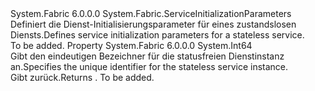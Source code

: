 <Type Name="StatelessServiceInitializationParameters" FullName="System.Fabric.StatelessServiceInitializationParameters">
  <TypeSignature Language="C#" Value="public sealed class StatelessServiceInitializationParameters : System.Fabric.ServiceInitializationParameters" />
  <TypeSignature Language="ILAsm" Value=".class public auto ansi sealed beforefieldinit StatelessServiceInitializationParameters extends System.Fabric.ServiceInitializationParameters" />
  <TypeSignature Language="DocId" Value="T:System.Fabric.StatelessServiceInitializationParameters" />
  <TypeSignature Language="VB.NET" Value="Public NotInheritable Class StatelessServiceInitializationParameters&#xA;Inherits ServiceInitializationParameters" />
  <TypeSignature Language="F#" Value="type StatelessServiceInitializationParameters = class&#xA;    inherit ServiceInitializationParameters" />
  <AssemblyInfo>
    <AssemblyName>System.Fabric</AssemblyName>
    <AssemblyVersion>6.0.0.0</AssemblyVersion>
  </AssemblyInfo>
  <Base>
    <BaseTypeName>System.Fabric.ServiceInitializationParameters</BaseTypeName>
  </Base>
  <Interfaces />
  <Docs>
    <summary>
      <para><span data-ttu-id="e839b-101">Definiert die Dienst-Initialisierungsparameter für eines zustandslosen Diensts.</span><span class="sxs-lookup"><span data-stu-id="e839b-101">Defines service initialization parameters for a stateless service.</span></span></para>
    </summary>
    <remarks>To be added.</remarks>
  </Docs>
  <Members>
    <Member MemberName="InstanceId">
      <MemberSignature Language="C#" Value="public long InstanceId { get; }" />
      <MemberSignature Language="ILAsm" Value=".property instance int64 InstanceId" />
      <MemberSignature Language="DocId" Value="P:System.Fabric.StatelessServiceInitializationParameters.InstanceId" />
      <MemberSignature Language="VB.NET" Value="Public ReadOnly Property InstanceId As Long" />
      <MemberSignature Language="F#" Value="member this.InstanceId : int64" Usage="System.Fabric.StatelessServiceInitializationParameters.InstanceId" />
      <MemberType>Property</MemberType>
      <AssemblyInfo>
        <AssemblyName>System.Fabric</AssemblyName>
        <AssemblyVersion>6.0.0.0</AssemblyVersion>
      </AssemblyInfo>
      <ReturnValue>
        <ReturnType>System.Int64</ReturnType>
      </ReturnValue>
      <Docs>
        <summary>
          <para><span data-ttu-id="e839b-102">Gibt den eindeutigen Bezeichner für die statusfreien Dienstinstanz an.</span><span class="sxs-lookup"><span data-stu-id="e839b-102">Specifies the unique identifier for the stateless service instance.</span></span></para>
        </summary>
        <value>
          <para><span data-ttu-id="e839b-103">Gibt <see cref="T:System.Int64" />zurück.</span><span class="sxs-lookup"><span data-stu-id="e839b-103">Returns <see cref="T:System.Int64" />.</span></span></para>
        </value>
        <remarks>To be added.</remarks>
      </Docs>
    </Member>
  </Members>
</Type>
